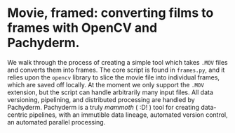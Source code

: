 # Movie, framed: converting films to frames with OpenCV and Pachyderm.

We walk through the process of creating a simple tool which takes `.MOV` files and converts them into frames. The core script is found in `frames.py`, and it relies upon the `opencv` library to slice the movie file into individual frames, which are saved off locally. At the moment we only support the `.MOV` extension, but the script can handle arbitrarily many input files. All data versioning, pipelining, and distributed processing are handled by Pachyderm. Pachyderm is a truly *mammoth* ( :D! ) tool for creating data-centric pipelines, with an immutible data lineage, automated version control, an automated parallel processing.
